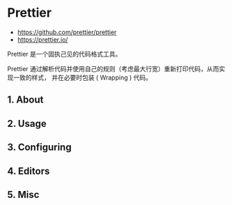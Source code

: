 # Prettier

- <https://github.com/prettier/prettier>
- <https://prettier.io/>

Prettier 是一个固执己见的代码格式工具。

Prettier 通过解析代码并使用自己的规则（考虑最大行宽）重新打印代码，从而实现一致的样式，
并在必要时包装 ( Wrapping ) 代码。

## 1. About

## 2. Usage

## 3. Configuring

## 4. Editors

## 5. Misc
